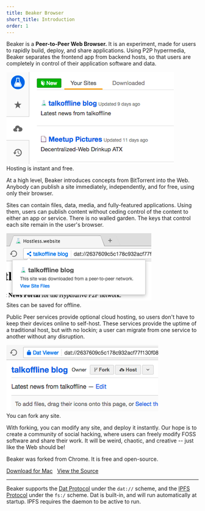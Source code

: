 ```yaml
---
title: Beaker Browser
short_title: Introduction
order: 1
---
```


Beaker is a **Peer-to-Peer Web Browser.**
It is an experiment, made for users to rapidly build, deploy, and share applications.
Using P2P hypermedia, Beaker separates the frontend app from backend hosts, so that users are completely in control of their application software and data.

<div class="screenshot">
  <div><img src="/img/intro-screenshot-2-cropped.png"></div>
  <div>Hosting is instant and free.</div>
</div>

At a high level, Beaker introduces concepts from BitTorrent into the Web.
Anybody can publish a site immediately, independently, and for free, using only their browser.

Sites can contain files, data, media, and fully-featured applications.
Using them, users can publish content without ceding control of the content to either an app or service.
There is no walled garden.
The keys that control each site remain in the user's browser.

<div class="screenshot">
  <div><img src="/img/intro-screenshot-4-cropped.png"></div>
  <div>Sites can be saved for offline.</div>
</div>

Public Peer services provide optional cloud hosting, so users don't have to keep their devices online to self-host.
These services provide the uptime of a traditional host, but with no lockin; a user can migrate from one service to another without any disruption.

<div class="screenshot">
  <div><img src="/img/intro-screenshot-3-cropped.png"></div>
  <div>You can fork any site.</div>
</div>

With forking, you can modify any site, and deploy it instantly.
Our hope is to create a community of social hacking, where users can freely modify FOSS software and share their work.
It will be weird, chaotic, and creative -- just like the Web should be!

Beaker was forked from Chrome.
It is free and open-source.

<a class="btn btn-primary" href="https://download.beakerbrowser.net/download/latest/osx"><i class="fa fa-apple" aria-hidden="true"></i> Download for Mac</a>
&nbsp; <a href="https://github.com/beakerbrowser/beaker">View the Source</a>

<hr>

Beaker supports the [Dat Protocol](/docs/dat/intro.html) under the `dat://` scheme, and the [IPFS Protocol](https://ipfs.io) under the `fs:/` scheme.
Dat is built-in, and will run automatically at startup.
IPFS requires the daemon to be active to run.